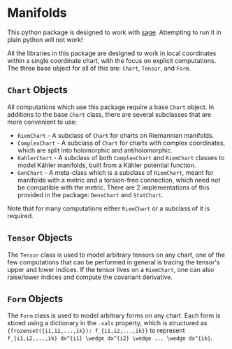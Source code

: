 # Manifolds

This python package is designed to work with [sage](https://www.sagemath.org/). Attempting to run it in plain python
will not work!

All the libraries in this package are designed to work in local coordinates within a single coordinate chart, with the
focus on explicit computations. The three base object for all of this are: `Chart`, `Tensor`, and `Form`.

## `Chart` Objects

All computations which use this package require a base `Chart` object. In additions to the base `Chart` class, there
are several subclasses that are more convenient to use:

* `RiemChart` - A subclass of `Chart` for charts on Riemannian manifolds.
* `ComplexChart` - A subclass of `Chart` for charts with complex coordinates, which are split into holomorphic and
  antiholomorphic.
* `KahlerChart` - A subclass of both `ComplexChart` and `RiemChart` classes to model Kähler manifolds, built from a
  Kähler potential function.
* `GenChart` - A meta-class which is a subclass of `RiemChart`, meant for manifolds with a metric and a torsion-free
  connection, which need not be compatible with the metric. There are 2 implementations of this provided in the
  package: `DensChart` and `StatChart`.
  
Note that for many computations either `RiemChart` or a subclass of it is required.

## `Tensor` Objects

The `Tensor` class is used to model arbitrary tensors on any chart, one of the few computations that can be performed
in general is tracing the tensor's upper and lower indices. If the tensor lives on a `RiemChart`, one can also
raise/lower indices and compute the covariant derivative.

## `Form` Objects

The `Form` class is used to model arbitrary forms on any chart. Each form is stored using a dictionary in the `.vals`
property, which is structured as `{frozenset({i1,i2,...,ik}): f_{i1,i2,...,ik}}` to represent `f_{i1,i2,...,ik}
dx^{i1} \wedge dx^{i2} \wedge ... \wedge dx^{ik}`.
